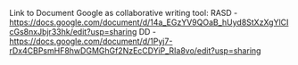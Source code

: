 Link to Document Google as collaborative writing tool:
RASD - https://docs.google.com/document/d/14a_EGzYV9QOaB_hUyd8StXzXgYlCIcGs8nxJbjr33hk/edit?usp=sharing
DD - https://docs.google.com/document/d/1Pyj7-rDx4CBPsmHF8hwDGMGhGf2NzEcCDYiP_RIa8vo/edit?usp=sharing

